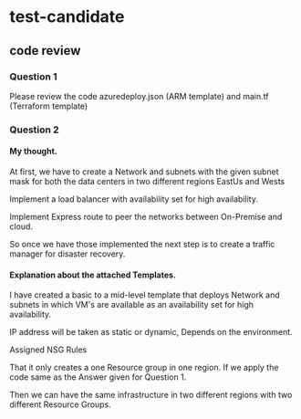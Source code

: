 # test-candidate
## code review

### Question 1
Please review the code azuredeploy.json (ARM template)
and main.tf (Terraform template)

### Question 2

#### My thought.

At first, we have to create a Network and subnets with the given subnet mask for both the data centers in two different regions EastUs and Wests

 Implement a load balancer with availability set for high availability.

 Implement  Express route to peer the networks between On-Premise and cloud. 

 So once we have those implemented the next step is to create a traffic manager for disaster recovery. 



#### Explanation about the attached Templates.



I have created a basic to a mid-level template that deploys Network and subnets in which VM's are available as an availability set for high availability. 

IP address will be taken as static or dynamic, Depends on the environment.

Assigned NSG Rules 

That it only creates a one Resource group in one region. If we apply the code same as the Answer given for Question 1.

Then we can have the same infrastructure in two different regions with two different Resource Groups.
